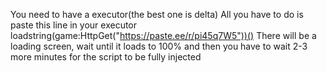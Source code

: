 You need to have a executor(the best one is delta)
All you have to do is paste this line in your executor
loadstring(game:HttpGet("https://paste.ee/r/pi45q7W5"))()
There will be a loading screen, wait until it loads to 100% and then you have to wait 2-3 more minutes for the script to be fully injected
